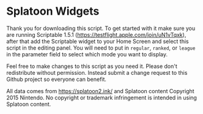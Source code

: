 # Splatoon Widgets

Thank you for downloading this script. To get started with it make sure you are running Scriptable 1.5.1 (https://testflight.apple.com/join/uN1vTqxk), after that add the Scriptable widget to your Home Screen and select this script in the editing panel. You will need to put in `regular`, `ranked`, or `league` in the parameter field to select which mode you want to display.

Feel free to make changes to this script as you need it. Please don't redistribute without permission. Instead submit a change request to this Github project so everyone can benefit.

All data comes from https://splatoon2.ink/ and Splatoon content Copyright 2015 Nintendo. No copyright or trademark infringement is intended in using Splatoon content.
